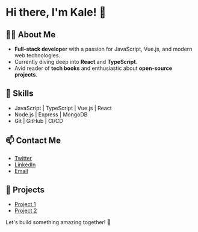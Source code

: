 # Hi there, I'm Kale! 👋

## 👨‍💻 About Me
- **Full-stack developer** with a passion for JavaScript, Vue.js, and modern web technologies.
- Currently diving deep into **React** and **TypeScript**.
- Avid reader of **tech books** and enthusiastic about **open-source projects**.

## 🚀 Skills
- JavaScript | TypeScript | Vue.js | React
- Node.js | Express | MongoDB
- Git | GitHub | CI/CD

## 📫 Contact Me
- [Twitter](https://twitter.com/your_username)
- [LinkedIn](https://linkedin.com/in/your_username)
- [Email](mailto:your_email@example.com)

## 🌟 Projects
- [Project 1](https://github.com/your_username/project1)
- [Project 2](https://github.com/your_username/project2)

Let's build something amazing together! 🚀
